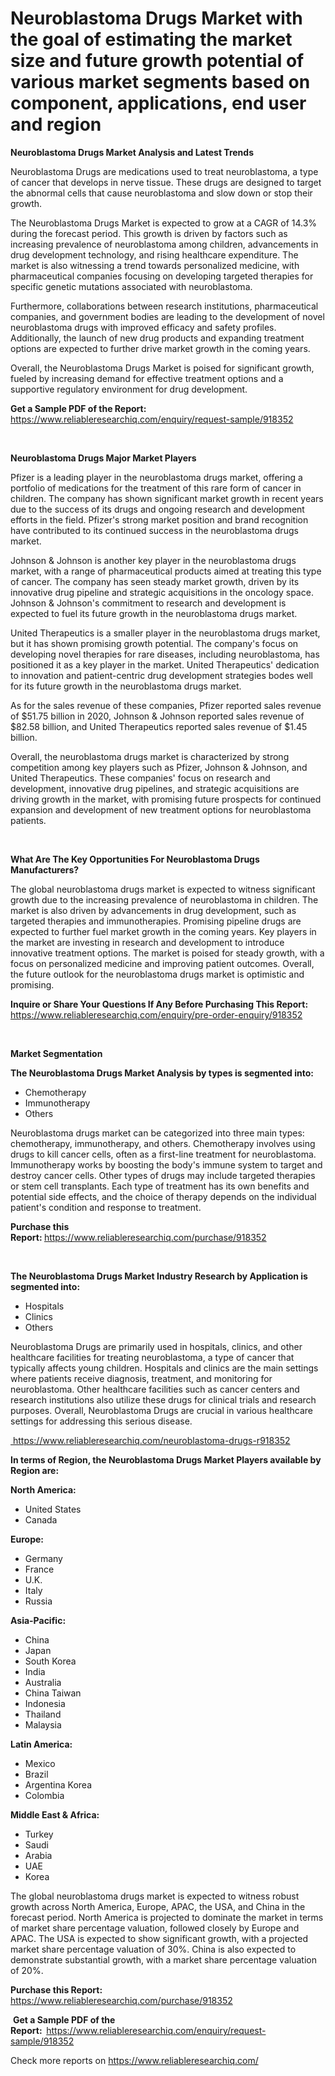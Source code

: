<p><h1>Neuroblastoma Drugs Market with the goal of estimating the market size and future growth potential of various market segments based on component, applications, end user and region</h1></p><p><strong>Neuroblastoma Drugs Market Analysis and Latest Trends</strong></p>
<p><p>Neuroblastoma Drugs are medications used to treat neuroblastoma, a type of cancer that develops in nerve tissue. These drugs are designed to target the abnormal cells that cause neuroblastoma and slow down or stop their growth.</p><p>The Neuroblastoma Drugs Market is expected to grow at a CAGR of 14.3% during the forecast period. This growth is driven by factors such as increasing prevalence of neuroblastoma among children, advancements in drug development technology, and rising healthcare expenditure. The market is also witnessing a trend towards personalized medicine, with pharmaceutical companies focusing on developing targeted therapies for specific genetic mutations associated with neuroblastoma.</p><p>Furthermore, collaborations between research institutions, pharmaceutical companies, and government bodies are leading to the development of novel neuroblastoma drugs with improved efficacy and safety profiles. Additionally, the launch of new drug products and expanding treatment options are expected to further drive market growth in the coming years.</p><p>Overall, the Neuroblastoma Drugs Market is poised for significant growth, fueled by increasing demand for effective treatment options and a supportive regulatory environment for drug development.</p></p>
<p><strong>Get a Sample PDF of the Report:&nbsp;</strong> <a href="https://www.reliableresearchiq.com/enquiry/request-sample/918352">https://www.reliableresearchiq.com/enquiry/request-sample/918352</a></p>
<p>&nbsp;</p>
<p><strong>Neuroblastoma Drugs Major Market Players</strong></p>
<p><p>Pfizer is a leading player in the neuroblastoma drugs market, offering a portfolio of medications for the treatment of this rare form of cancer in children. The company has shown significant market growth in recent years due to the success of its drugs and ongoing research and development efforts in the field. Pfizer's strong market position and brand recognition have contributed to its continued success in the neuroblastoma drugs market.</p><p>Johnson & Johnson is another key player in the neuroblastoma drugs market, with a range of pharmaceutical products aimed at treating this type of cancer. The company has seen steady market growth, driven by its innovative drug pipeline and strategic acquisitions in the oncology space. Johnson & Johnson's commitment to research and development is expected to fuel its future growth in the neuroblastoma drugs market.</p><p>United Therapeutics is a smaller player in the neuroblastoma drugs market, but it has shown promising growth potential. The company's focus on developing novel therapies for rare diseases, including neuroblastoma, has positioned it as a key player in the market. United Therapeutics' dedication to innovation and patient-centric drug development strategies bodes well for its future growth in the neuroblastoma drugs market.</p><p>As for the sales revenue of these companies, Pfizer reported sales revenue of $51.75 billion in 2020, Johnson & Johnson reported sales revenue of $82.58 billion, and United Therapeutics reported sales revenue of $1.45 billion.</p><p>Overall, the neuroblastoma drugs market is characterized by strong competition among key players such as Pfizer, Johnson & Johnson, and United Therapeutics. These companies' focus on research and development, innovative drug pipelines, and strategic acquisitions are driving growth in the market, with promising future prospects for continued expansion and development of new treatment options for neuroblastoma patients.</p></p>
<p>&nbsp;</p>
<p><strong>What Are The Key Opportunities For Neuroblastoma Drugs Manufacturers?</strong></p>
<p><p>The global neuroblastoma drugs market is expected to witness significant growth due to the increasing prevalence of neuroblastoma in children. The market is also driven by advancements in drug development, such as targeted therapies and immunotherapies. Promising pipeline drugs are expected to further fuel market growth in the coming years. Key players in the market are investing in research and development to introduce innovative treatment options. The market is poised for steady growth, with a focus on personalized medicine and improving patient outcomes. Overall, the future outlook for the neuroblastoma drugs market is optimistic and promising.</p></p>
<p><strong>Inquire or Share Your Questions If Any Before Purchasing This Report:</strong> <a href="https://www.reliableresearchiq.com/enquiry/pre-order-enquiry/918352">https://www.reliableresearchiq.com/enquiry/pre-order-enquiry/918352</a></p>
<p>&nbsp;</p>
<p><strong>Market Segmentation</strong></p>
<p><strong>The Neuroblastoma Drugs Market Analysis by types is segmented into:</strong></p>
<p><ul><li>Chemotherapy</li><li>Immunotherapy</li><li>Others</li></ul></p>
<p><p>Neuroblastoma drugs market can be categorized into three main types: chemotherapy, immunotherapy, and others. Chemotherapy involves using drugs to kill cancer cells, often as a first-line treatment for neuroblastoma. Immunotherapy works by boosting the body's immune system to target and destroy cancer cells. Other types of drugs may include targeted therapies or stem cell transplants. Each type of treatment has its own benefits and potential side effects, and the choice of therapy depends on the individual patient's condition and response to treatment.</p></p>
<p><strong>Purchase this Report:&nbsp;</strong><a href="https://www.reliableresearchiq.com/purchase/918352">https://www.reliableresearchiq.com/purchase/918352</a></p>
<p>&nbsp;</p>
<p><strong>The Neuroblastoma Drugs Market Industry Research by Application is segmented into:</strong></p>
<p><ul><li>Hospitals</li><li>Clinics</li><li>Others</li></ul></p>
<p><p>Neuroblastoma Drugs are primarily used in hospitals, clinics, and other healthcare facilities for treating neuroblastoma, a type of cancer that typically affects young children. Hospitals and clinics are the main settings where patients receive diagnosis, treatment, and monitoring for neuroblastoma. Other healthcare facilities such as cancer centers and research institutions also utilize these drugs for clinical trials and research purposes. Overall, Neuroblastoma Drugs are crucial in various healthcare settings for addressing this serious disease.</p></p>
<p><a href="https://www.reliableresearchiq.com/neuroblastoma-drugs-r918352">&nbsp;https://www.reliableresearchiq.com/neuroblastoma-drugs-r918352</a></p>
<p><strong>In terms of Region, the Neuroblastoma Drugs Market Players available by Region are:</strong></p>
<p>
    <p> <strong> North America: </strong>
        <ul>
            <li>United States</li>
            <li>Canada</li>
        </ul>
        </p> 
    <p> <strong> Europe: </strong>
        <ul>
            <li>Germany</li>
            <li>France</li>
            <li>U.K.</li>
            <li>Italy</li>
            <li>Russia</li>
        </ul>
        </p> 
    <p> <strong> Asia-Pacific: </strong>
        <ul>
            <li>China</li>
            <li>Japan</li>
            <li>South Korea</li>
            <li>India</li>
            <li>Australia</li>
            <li>China Taiwan</li>
            <li>Indonesia</li>
            <li>Thailand</li>
            <li>Malaysia</li>
        </ul>
        </p> 
    <p> <strong> Latin America: </strong>
        <ul>
            <li>Mexico</li>
            <li>Brazil</li>
            <li>Argentina Korea</li>
            <li>Colombia</li>
        </ul>
        </p> 
    <p> <strong> Middle East & Africa: </strong>
        <ul>
            <li>Turkey</li>
            <li>Saudi</li>
            <li>Arabia</li>
            <li>UAE</li>
            <li>Korea</li>
        </ul>
    </p>
    </p>
<p><p>The global neuroblastoma drugs market is expected to witness robust growth across North America, Europe, APAC, the USA, and China in the forecast period. North America is projected to dominate the market in terms of market share percentage valuation, followed closely by Europe and APAC. The USA is expected to show significant growth, with a projected market share percentage valuation of 30%. China is also expected to demonstrate substantial growth, with a market share percentage valuation of 20%.</p></p>
<p><strong>Purchase this Report: </strong><a href="https://www.reliableresearchiq.com/purchase/918352">https://www.reliableresearchiq.com/purchase/918352</a></p>
<p>&nbsp;<strong>Get a Sample PDF of the Report:&nbsp;&nbsp;</strong><a href="https://www.reliableresearchiq.com/enquiry/request-sample/918352">https://www.reliableresearchiq.com/enquiry/request-sample/918352</a></p>
<p><strong></strong></p>
<p>Check more reports on <a href="https://www.reliableresearchiq.com/">https://www.reliableresearchiq.com/</a></p>